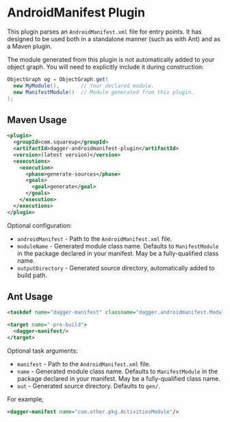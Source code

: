 AndroidManifest Plugin
======================

This plugin parses an `AndroidManifest.xml` file for entry points. It has
designed to be used both in a standalone manner (such as with Ant) and as a
Maven plugin.

The module generated from this plugin is not automatically added to your
object graph. You will need to explicitly include it during construction:

```java
ObjectGraph og = ObjectGraph.get(
  new MyModule(),       // Your declared module.
  new ManifestModule()  // Module generated from this plugin.
);
```


Maven Usage
-----------

```xml
<plugin>
  <groupId>com.squareup</groupId>
  <artifactId>dagger-androidmanifest-plugin</artifactId>
  <version>(latest version)</version>
  <executions>
    <execution>
      <phase>generate-sources</phase>
      <goals>
        <goal>generate</goal>
      </goals>
    </execution>
  </executions>
</plugin>
```

Optional configuration:

 * `androidManifest` - Path to the `AndroidManifest.xml` file.
 * `moduleName` - Generated module class name. Defaults to `ManifestModule` in the package declared
   in your manifest. May be a fully-qualified class name.
 * `outputDirectory` - Generated source directory, automatically added to build path.



Ant Usage
---------

```xml
<taskdef name="dagger-manifest" classname="dagger.androidmanifest.ModuleGeneratorTask"/>

<target name="-pre-build">
  <dagger-manifest/>
</target>
```

Optional task arguments:

 * `manifest` - Path to the `AndroidManifest.xml` file.
 * `name` - Generated module class name. Defaults to `ManifestModule` in the package declared in
   your manifest. May be a fully-qualified class name.
 * `out` - Generated source directory. Defaults to `gen/`.

For example,

```xml
<dagger-manifest name="com.other.pkg.ActivitiesModule"/>
```
